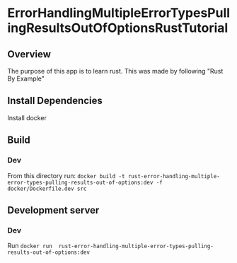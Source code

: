 # ErrorHandlingMultipleErrorTypesPullingResultsOutOfOptionsRustTutorial

## Overview
The purpose of this app is to learn rust. This was made by following "Rust By Example"

## Install Dependencies
Install docker

## Build
### Dev
From this directory run: `docker build -t rust-error-handling-multiple-error-types-pulling-results-out-of-options:dev -f docker/Dockerfile.dev src`

## Development server
### Dev
Run `docker run  rust-error-handling-multiple-error-types-pulling-results-out-of-options:dev`